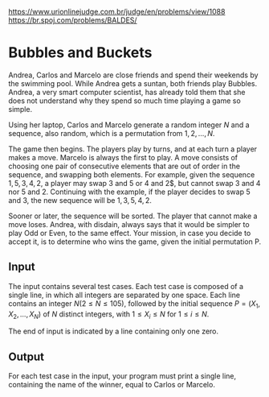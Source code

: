 https://www.urionlinejudge.com.br/judge/en/problems/view/1088
https://br.spoj.com/problems/BALDES/

# Bubbles and Buckets

Andrea, Carlos and Marcelo are close friends and spend their weekends by the
swimming pool. While Andrea gets a suntan, both friends play Bubbles. Andrea, a
very smart computer scientist, has already told them that she does not
understand why they spend so much time playing a game so simple.

Using her laptop, Carlos and Marcelo generate a random integer $N$ and a
sequence, also random, which is a permutation from $1, 2, ..., N$.

The game then begins. The players play by turns, and at each turn a player
makes a move. Marcelo is always the first to play. A move consists of choosing
one pair of consecutive elements that are out of order in the sequence, and
swapping both elements. For example, given the sequence $1, 5, 3, 4, 2$, a
player may swap $3$ and $5$ or $4$ and 2$, but cannot swap $3$ and $4$ nor
$5$ and $2$. Continuing with the example, if the player decides to swap $5$
and $3$, the new sequence will be $1, 3, 5, 4, 2$.

Sooner or later, the sequence will be sorted. The player that cannot make a
move loses. Andrea, with disdain, always says that it would be simpler to play
Odd or Even, to the same effect. Your mission, in case you decide to accept it,
is to determine who wins the game, given the initial permutation P.

## Input

The input contains several test cases. Each test case is composed of a single
line, in which all integers are separated by one space. Each line contains an
integer $N (2 \leq N \leq 105)$, followed by the initial sequence $P =
(X_1, X_2, ...,X_N)$ of $N$ distinct integers, with $1 \leq X_i \leq N$ for
$1 \leq i \leq N$.

The end of input is indicated by a line containing only one zero.

## Output

For each test case in the input, your program must print a single line,
containing the name of the winner, equal to Carlos or Marcelo.
